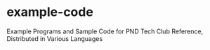 # example-code
Example Programs and Sample Code for PND Tech Club Reference, Distributed in Various Languages

